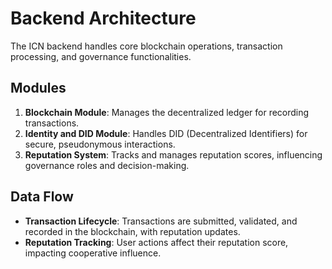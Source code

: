 # Backend Architecture

The ICN backend handles core blockchain operations, transaction processing, and governance functionalities.

## Modules
1. **Blockchain Module**: Manages the decentralized ledger for recording transactions.
2. **Identity and DID Module**: Handles DID (Decentralized Identifiers) for secure, pseudonymous interactions.
3. **Reputation System**: Tracks and manages reputation scores, influencing governance roles and decision-making.

## Data Flow
- **Transaction Lifecycle**: Transactions are submitted, validated, and recorded in the blockchain, with reputation updates.
- **Reputation Tracking**: User actions affect their reputation score, impacting cooperative influence.
